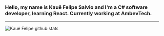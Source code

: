 ### Hello, my name is Kauê Felipe Salvio and I'm a C# software developer, learning React. Currently working at AmbevTech. 
***
![Kauê Felipe github stats](https://github-readme-stats.vercel.app/api?username=kauesalvio&theme=tokyonight&show_icons=true)
